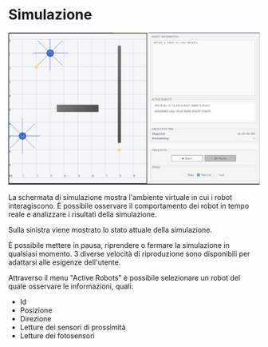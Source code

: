 # Simulazione

<!-- TODO: Con windows vengono più belli gli screenshots :) -->
![Simulazione](../../static/img/08-user-guide/simulation.png)

La schermata di simulazione mostra l'ambiente virtuale in cui i robot interagiscono. È possibile osservare il comportamento dei robot in tempo reale e analizzare i risultati della simulazione.

Sulla sinistra viene mostrato lo stato attuale della simulazione.

È possibile mettere in pausa, riprendere o fermare la simulazione in qualsiasi momento.
3 diverse velocità di riproduzione sono disponibili per adattarsi alle esigenze dell'utente.

Attraverso il menu "Active Robots" è possibile selezionare un robot del quale osservare le informazioni, quali:

- Id
- Posizione
- Direzione
- Letture dei sensori di prossimità
- Letture dei fotosensori
